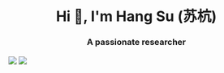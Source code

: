 <h1 align="center">Hi 👋, I'm Hang Su (苏杭)</h1>
<h3 align="center">A passionate researcher</h3>

<img align="center" src="https://github-readme-stats.vercel.app/api?username=suhang99&count_private=true&show_icons=true" />
<img align="center" src="https://github-readme-stats.vercel.app/api/top-langs/?username=suhang99&layout=compact&exclude_repo=suhang99.github.io">
